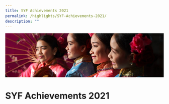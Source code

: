```yaml
---
title: SYF Achievements 2021
permalink: /highlights/SYF-Achievements-2021/
description: ""
---
```

![](/images/Highlights.jpg)

SYF Achievements 2021
=====================